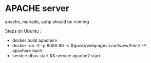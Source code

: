 # APACHE server

apache, mariadb, aphp should be running

Steps on Ubuntu :
- docker build apachsrv
- docker run -it -p 8080:80 -v $(pwd)/webpages:/var/www/html/ -P apachsrv bash
- service dbus start && service apache2 start 
